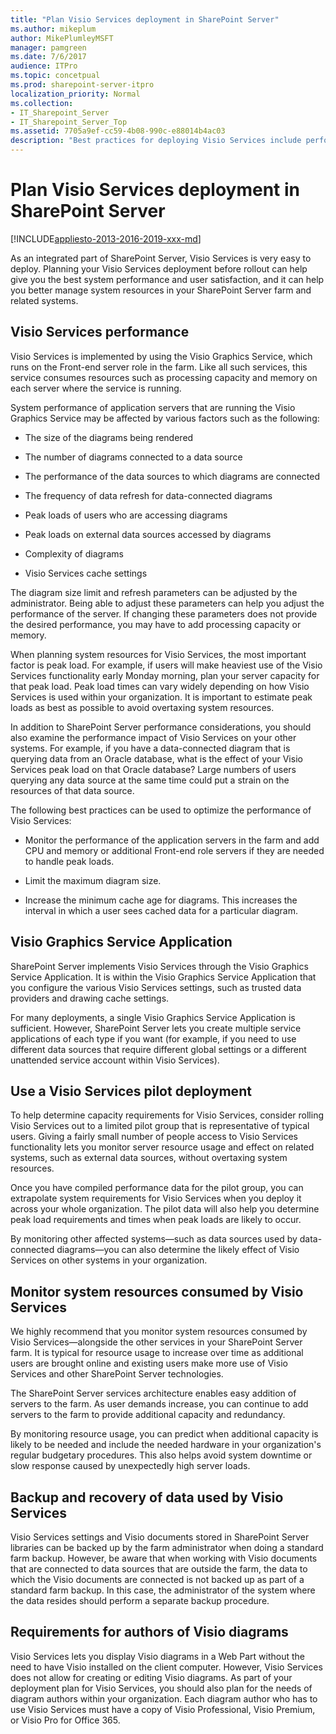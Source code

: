```yaml
---
title: "Plan Visio Services deployment in SharePoint Server"
ms.author: mikeplum
author: MikePlumleyMSFT
manager: pamgreen
ms.date: 7/6/2017
audience: ITPro
ms.topic: concetpual
ms.prod: sharepoint-server-itpro
localization_priority: Normal
ms.collection:
- IT_Sharepoint_Server
- IT_Sharepoint_Server_Top
ms.assetid: 7705a9ef-cc59-4b08-990c-e88014b4ac03
description: "Best practices for deploying Visio Services include performance planning, using a pilot program, monitoring your deployment, and backing up your data."
---
```


# Plan Visio Services deployment in SharePoint Server

[!INCLUDE[appliesto-2013-2016-2019-xxx-md](../includes/appliesto-2013-2016-2019-xxx-md.md)] 
  
As an integrated part of SharePoint Server, Visio Services is very easy to deploy. Planning your Visio Services deployment before rollout can help give you the best system performance and user satisfaction, and it can help you better manage system resources in your SharePoint Server farm and related systems. 
  
## Visio Services performance

Visio Services is implemented by using the Visio Graphics Service, which runs on the Front-end server role in the farm. Like all such services, this service consumes resources such as processing capacity and memory on each server where the service is running.
  
System performance of application servers that are running the Visio Graphics Service may be affected by various factors such as the following:
  
- The size of the diagrams being rendered
    
- The number of diagrams connected to a data source
    
- The performance of the data sources to which diagrams are connected
    
- The frequency of data refresh for data-connected diagrams
    
- Peak loads of users who are accessing diagrams
    
- Peak loads on external data sources accessed by diagrams
    
- Complexity of diagrams
    
- Visio Services cache settings
    
The diagram size limit and refresh parameters can be adjusted by the administrator. Being able to adjust these parameters can help you adjust the performance of the server. If changing these parameters does not provide the desired performance, you may have to add processing capacity or memory.
  
When planning system resources for Visio Services, the most important factor is peak load. For example, if users will make heaviest use of the Visio Services functionality early Monday morning, plan your server capacity for that peak load. Peak load times can vary widely depending on how Visio Services is used within your organization. It is important to estimate peak loads as best as possible to avoid overtaxing system resources.
  
In addition to SharePoint Server performance considerations, you should also examine the performance impact of Visio Services on your other systems. For example, if you have a data-connected diagram that is querying data from an Oracle database, what is the effect of your Visio Services peak load on that Oracle database? Large numbers of users querying any data source at the same time could put a strain on the resources of that data source.
  
The following best practices can be used to optimize the performance of Visio Services:
  
- Monitor the performance of the application servers in the farm and add CPU and memory or additional Front-end role servers if they are needed to handle peak loads.
    
- Limit the maximum diagram size.
    
- Increase the minimum cache age for diagrams. This increases the interval in which a user sees cached data for a particular diagram.
    
## Visio Graphics Service Application

SharePoint Server implements Visio Services through the Visio Graphics Service Application. It is within the Visio Graphics Service Application that you configure the various Visio Services settings, such as trusted data providers and drawing cache settings.
  
For many deployments, a single Visio Graphics Service Application is sufficient. However, SharePoint Server lets you create multiple service applications of each type if you want (for example, if you need to use different data sources that require different global settings or a different unattended service account within Visio Services).
  
## Use a Visio Services pilot deployment

To help determine capacity requirements for Visio Services, consider rolling Visio Services out to a limited pilot group that is representative of typical users. Giving a fairly small number of people access to Visio Services functionality lets you monitor server resource usage and effect on related systems, such as external data sources, without overtaxing system resources.
  
Once you have compiled performance data for the pilot group, you can extrapolate system requirements for Visio Services when you deploy it across your whole organization. The pilot data will also help you determine peak load requirements and times when peak loads are likely to occur.
  
By monitoring other affected systems—such as data sources used by data-connected diagrams—you can also determine the likely effect of Visio Services on other systems in your organization.
  
## Monitor system resources consumed by Visio Services

We highly recommend that you monitor system resources consumed by Visio Services—alongside the other services in your SharePoint Server farm. It is typical for resource usage to increase over time as additional users are brought online and existing users make more use of Visio Services and other SharePoint Server technologies.
  
The SharePoint Server services architecture enables easy addition of servers to the farm. As user demands increase, you can continue to add servers to the farm to provide additional capacity and redundancy.
  
By monitoring resource usage, you can predict when additional capacity is likely to be needed and include the needed hardware in your organization's regular budgetary procedures. This also helps avoid system downtime or slow response caused by unexpectedly high server loads.
  
## Backup and recovery of data used by Visio Services

Visio Services settings and Visio documents stored in SharePoint Server libraries can be backed up by the farm administrator when doing a standard farm backup. However, be aware that when working with Visio documents that are connected to data sources that are outside the farm, the data to which the Visio documents are connected is not backed up as part of a standard farm backup. In this case, the administrator of the system where the data resides should perform a separate backup procedure.
  
## Requirements for authors of Visio diagrams

Visio Services lets you display Visio diagrams in a Web Part without the need to have Visio installed on the client computer. However, Visio Services does not allow for creating or editing Visio diagrams. As part of your deployment plan for Visio Services, you should also plan for the needs of diagram authors within your organization. Each diagram author who has to use Visio Services must have a copy of Visio Professional, Visio Premium, or Visio Pro for Office 365.
  

